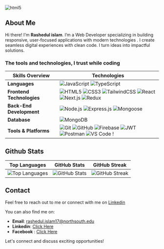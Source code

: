<img alt="html5" src="https://ibb.co.com/Pw9FYtd" />


## About Me 

Hi there! I'm <b>Rashedul islam</b>. I’m a Web Developer specializing in building responsive, user-focused applications with modern technologies . I create seamless digital experiences with clean code.  I turn ideas into impactful solutions.


<h3>The tools and technologies, I trust while coding</h3>


|       Skills Overview        | Technologies                                                                                                                                                                                                                          |
|-----------------------|---------------------------------------------------------------------------------------------------------------------------------------------------------------------------------------------------------------------------------------|
| **Languages**         | ![JavaScript](https://img.shields.io/badge/-JavaScript-333333?style=flat&logo=javascript) ![TypeScript](https://img.shields.io/badge/-TypeScript-333333?style=flat&logo=typescript)                                                      |
| **Frontend Technologies** | ![HTML5](https://img.shields.io/badge/-HTML5-333333?style=flat&logo=html5) ![CSS3](https://img.shields.io/badge/-CSS3-333333?style=flat&logo=css3) ![TailwindCSS](https://img.shields.io/badge/TailwindCSS-333333?style=flat&logo=tailwindcss) ![React](https://img.shields.io/badge/-React-333333?style=flat&logo=react) ![Next.js](https://img.shields.io/badge/-Next.js-333333?style=flat&logo=next.js) ![Redux](https://img.shields.io/badge/-Redux-333333?style=flat&logo=redux)  |
| **Back-End Development** | ![Node.js](https://img.shields.io/badge/-Node.js-333333?style=flat&logo=node.js) ![Express.js](https://img.shields.io/badge/-Express.js-333333?style=flat&logo=express) ![Mongoose](https://img.shields.io/badge/-Mongoose-333333?style=flat&logo=mongoose)                                                 |
| **Database**          | ![MongoDB](https://img.shields.io/badge/-MongoDB-333333?style=flat&logo=mongodb)                              |
| **Tools & Platforms** | ![Git](https://img.shields.io/badge/-Git-333333?style=flat&logo=git) ![GitHub](https://img.shields.io/badge/-GitHub-333333?style=flat&logo=github) ![Firebase](https://img.shields.io/badge/-Firebase-333333?style=flat&logo=firebase) ![JWT](https://img.shields.io/badge/-JWT-333333?style=flat&logo=json-web-tokens) ![Postman](https://img.shields.io/badge/-Postman-333333?style=flat&logo=postman) ![VS Code](https://img.shields.io/badge/-VS%20Code-333333?style=flat&logo=visual-studio-code) ! |



 ## Github Stats
| Top Languages | GitHub Stats | GitHub Streak |
|:---:|:---:|:---:|
| ![Top Languages](https://github-readme-stats.vercel.app/api/top-langs/?username=Rashedul-islam1&theme=transparent&hide_border=true&include_all_commits=true&count_private=true&layout=compact) | ![GitHub Stats](https://github-readme-stats.vercel.app/api?username=Rashedul-islam1&theme=transparent&hide_border=true&include_all_commits=true&count_private=false) | ![GitHub Streak](https://github-readme-streak-stats.herokuapp.com/?user=Rashedul-islam1&theme=transparent&hide_border=true) |





## Contact
Feel free to reach out to me or connect with me on  [Linkedin](https://www.linkedin.com/in/rashedul-islam-811980228/)

You can also find me on:

- **Email**: rashedul.islam17@northsouth.edu
- **Linkedin**: [Click Here](https://www.linkedin.com/in/rashedul-islam-811980228/)
- **Facebook** : [Click Here](https://web.facebook.com/profile.php?id=100007208886573)


Let's connect and discuss exciting opportunities!
